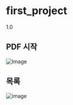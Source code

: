 # first_project
1.0

## PDF 시작
![Image](https://github.com/user-attachments/assets/8e351957-bbb0-45f7-9fb4-6fe3ac57e29c)
## 목록
![image](https://github.com/user-attachments/assets/26f8cf13-546c-48fa-9998-3e8520156e5a)
